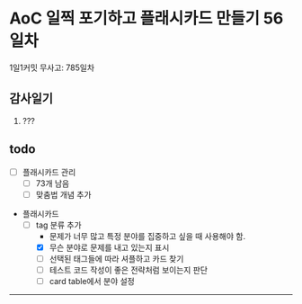 # AoC 일찍 포기하고 플래시카드 만들기 56일차

1일1커밋 무사고: 785일차

## 감사일기

1. ???

## todo

- [ ] 플래시카드 관리
  - [ ] 73개 남음
  - [ ] 맞춤법 개념 추가
- 플래시카드
  - [ ] tag 분류 추가
    - 문제가 너무 많고 특정 분야를 집중하고 싶을 때 사용해야 함.
    - [x] 무슨 분야로 문제를 내고 있는지 표시
    - [ ] 선택된 태그들에 따라 셔플하고 카드 찾기
    - [ ] 테스트 코드 작성이 좋은 전략처럼 보이는지 판단
    - [ ] card table에서 분야 설정

---


